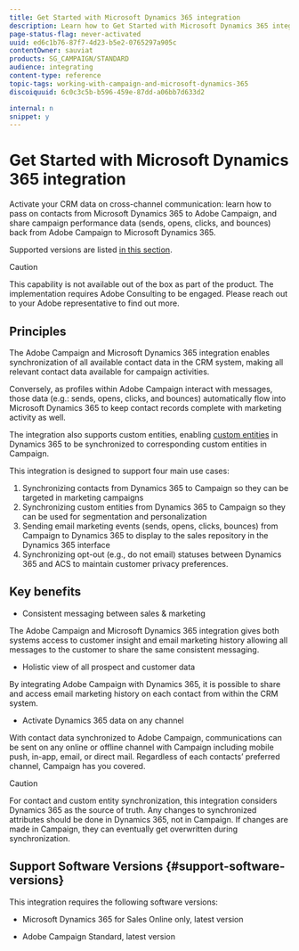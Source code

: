 ```yaml
---
title: Get Started with Microsoft Dynamics 365 integration
description: Learn how to Get Started with Microsoft Dynamics 365 integration
page-status-flag: never-activated
uuid: ed6c1b76-87f7-4d23-b5e2-0765297a905c
contentOwner: sauviat
products: SG_CAMPAIGN/STANDARD
audience: integrating
content-type: reference
topic-tags: working-with-campaign-and-microsoft-dynamics-365
discoiquuid: 6c0c3c5b-b596-459e-87dd-a06bb7d633d2

internal: n
snippet: y
---
```


# Get Started with Microsoft Dynamics 365 integration

Activate your CRM data on cross-channel communication: learn how to pass on contacts from Microsoft Dynamics 365 to Adobe Campaign, and share campaign performance data (sends, opens, clicks, and bounces) back from Adobe Campaign to Microsoft Dynamics 365.

Supported versions are listed [in this section](#support-software-versions).

>[!CAUTION]
>
>This capability is not available out of the box as part of the product. The implementation requires Adobe Consulting to be engaged. Please reach out to your Adobe representative to find out more.

## Principles

The Adobe Campaign and Microsoft Dynamics 365 integration enables synchronization of all available contact data in the CRM system, making all relevant contact data available for campaign activities.

Conversely, as profiles within Adobe Campaign interact with messages, those data (e.g.: sends, opens, clicks, and bounces) automatically flow into Microsoft Dynamics 365 to keep contact records complete with marketing activity as well.  

The integration also supports custom entities, enabling [custom entities](../../integration/using/map-campaign-custom-resources-and-dynamics-365-custom-entities.md) in Dynamics 365 to be synchronized to corresponding custom entities in Campaign.

This integration is designed to support four main use cases: 

1. Synchronizing contacts from Dynamics 365 to Campaign so they can be targeted in marketing campaigns
1. Synchronizing custom entities from Dynamics 365 to Campaign so they can be used for segmentation and personalization
1. Sending email marketing events (sends, opens, clicks, bounces) from Campaign to Dynamics 365 to display to the sales repository in the Dynamics 365 interface
1. Synchronizing opt-out (e.g., do not email) statuses between Dynamics 365 and ACS to maintain customer privacy preferences.

## Key benefits

* Consistent messaging between sales & marketing

The Adobe Campaign and Microsoft Dynamics 365 integration gives both systems access to customer insight and email marketing history allowing all messages to the customer to share the same consistent messaging.

* Holistic view of all prospect and customer data

By integrating Adobe Campaign with Dynamics 365, it is possible to share and access email marketing history on each contact from within the CRM system.

* Activate Dynamics 365 data on any channel

With contact data synchronized to Adobe Campaign, communications can be sent on any online or offline channel with Campaign including mobile push, in-app, email, or direct mail. Regardless of each contacts’ preferred channel, Campaign has you covered.

>[!CAUTION]
>
>For contact and custom entity synchronization, this integration considers Dynamics 365 as the source of truth.  Any changes to synchronized attributes should be done in Dynamics 365, not in Campaign.  If changes are made in Campaign, they can eventually get overwritten during synchronization.

## Support Software Versions {#support-software-versions}

This integration requires the following software versions:

* Microsoft Dynamics 365 for Sales Online only, latest version

* Adobe Campaign Standard, latest version
